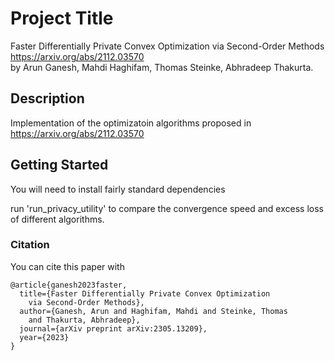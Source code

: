 # Project Title

Faster Differentially Private Convex Optimization via Second-Order Methods
https://arxiv.org/abs/2112.03570 <br>
by Arun Ganesh, Mahdi Haghifam, Thomas Steinke, Abhradeep Thakurta.

## Description

Implementation of the optimizatoin algorithms proposed in
https://arxiv.org/abs/2112.03570 <br>

## Getting Started

You will need to install fairly standard dependencies

run 'run_privacy_utility' to compare the convergence speed and excess loss of
different algorithms.

### Citation

You can cite this paper with

```
@article{ganesh2023faster,
  title={Faster Differentially Private Convex Optimization
    via Second-Order Methods},
  author={Ganesh, Arun and Haghifam, Mahdi and Steinke, Thomas
    and Thakurta, Abhradeep},
  journal={arXiv preprint arXiv:2305.13209},
  year={2023}
}
```
